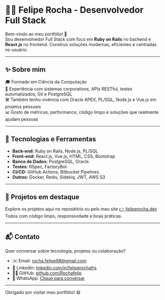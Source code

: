 # 👨‍💻 Felipe Rocha - Desenvolvedor Full Stack

Bem-vindo ao meu portfólio! 🚀  
Sou desenvolvedor Full Stack com foco em **Ruby on Rails** no backend e **React.js** no frontend. Construo soluções modernas, eficientes e centradas no usuário.

---

## ✨ Sobre mim

🎓 Formado em Ciência da Computação  
💼 Experiência com sistemas corporativos, APIs RESTful, testes automatizados, Git e PostgreSQL  
🛠️ Também tenho vivência com Oracle APEX, PL/SQL, Node.js e Vue.js em projetos pessoais  
📊 Gosto de métricas, performance, código limpo e soluções que realmente ajudam pessoas

---

## 🧰 Tecnologias e Ferramentas

- **Back-end:** Ruby on Rails, Node.js, PL/SQL  
- **Front-end:** React.js, Vue.js, HTML, CSS, Bootstrap  
- **Banco de Dados:** PostgreSQL, Oracle  
- **Testes:** RSpec, FactoryBot  
- **CI/CD:** GitHub Actions, Bitbucket Pipelines  
- **Outros:** Docker, Redis, Sidekiq, JWT, AWS S3

---

## 📁 Projetos em destaque

Explore os projetos aqui no repositório ou pelo meu site [👉 feliperocha.dev](https://feliperocha.dev)  
Todos com código limpo, responsividade e boas práticas.

---

## 📬 Contato

Quer conversar sobre tecnologia, projetos ou colaboração?

- ✉️ Email: rocha.felipe98@gmail.com  
- 💼 LinkedIn: [linkedin.com/in/feliperochafrs](https://www.linkedin.com/in/feliperochafrs/)  
- 🧑‍💻 GitHub: [github.com/Rochafelip](https://github.com/Rochafelip)  
- 📱 WhatsApp: [Clique para conversar](https://wa.me/SEUNUMEROAQUI)

---

Obrigado por visitar meu portfólio! 😄  
